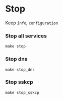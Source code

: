 # Stop

Keep `info`, `configuration`

### Stop all services
```
make stop
```

### Stop dns
```
make stop_dns 
```

### Stop sskcp
```
make stop_sskcp 
```

